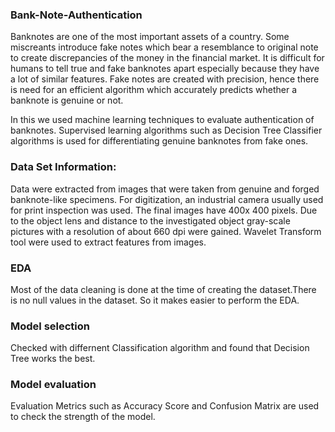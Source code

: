 ### Bank-Note-Authentication

Banknotes are one of the most important assets of a country. Some miscreants introduce fake notes which bear a resemblance to original note to create discrepancies of the money in the financial market. It is difficult for humans to tell true and fake banknotes apart especially because they have a lot of similar features. Fake notes are created with precision, hence there is need for an efficient algorithm which accurately predicts whether a banknote is genuine or not.

In this we used machine learning techniques to evaluate authentication of banknotes. Supervised learning algorithms such as  Decision Tree Classifier algorithms is used for differentiating genuine banknotes from fake ones.

### Data Set Information:

Data were extracted from images that were taken from genuine and forged banknote-like specimens. For digitization, an industrial camera usually used for print inspection was used. The final images have 400x 400 pixels. Due to the object lens and distance to the investigated object gray-scale pictures with a resolution of about 660 dpi were gained. Wavelet Transform tool were used to extract features from images.

### EDA

Most of the data cleaning is done at the time of creating the dataset.There is no null values in the dataset. So it makes easier to perform the EDA.

### Model selection

Checked with differnent Classification algorithm and found that Decision Tree works the best.

### Model evaluation

Evaluation Metrics such as Accuracy Score and Confusion Matrix are used to check the strength of the model.
